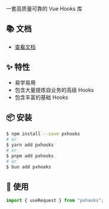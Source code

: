 一套高质量可靠的 Vue Hooks 库

## 📚 文档

- [查看文档](https://l1114.github.io/vueHooks-docs/)

## ✨ 特性

- 易学易用
- 包含大量提炼自业务的高级 Hooks
- 包含丰富的基础 Hooks

## 📦 安装

```bash
$ npm install --save pxhooks
# or
$ yarn add pxhooks
# or
$ pnpm add pxhooks
# or
$ bun add pxhooks
```

## 🔨 使用

```js
import { useRequest } from "pxhooks";
```
